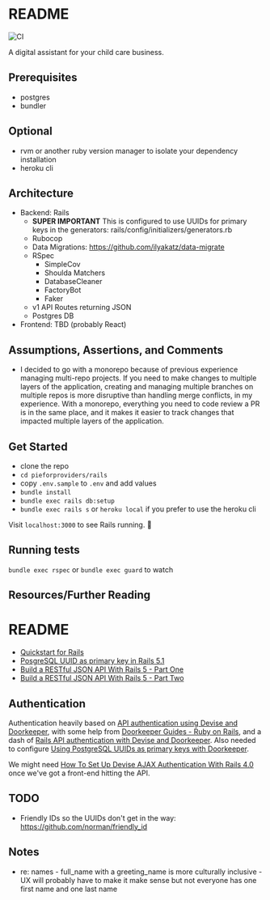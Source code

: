 # README
![CI](https://github.com/pieforproviders/pieforproviders/workflows/CI/badge.svg?branch=develop)

A digital assistant for your child care business.

## Prerequisites

* postgres
* bundler

## Optional

* rvm or another ruby version manager to isolate your dependency installation
* heroku cli

## Architecture

* Backend: Rails
  * **SUPER IMPORTANT** This is configured to use UUIDs for primary keys in the generators: rails/config/initializers/generators.rb
  * Rubocop
  * Data Migrations: https://github.com/ilyakatz/data-migrate
  * RSpec
    * SimpleCov
    * Shoulda Matchers
    * DatabaseCleaner
    * FactoryBot
    * Faker
  * v1 API Routes returning JSON
  * Postgres DB
* Frontend: TBD (probably React)

## Assumptions, Assertions, and Comments

* I decided to go with a monorepo because of previous experience managing multi-repo projects.  If you need to make changes to multiple layers of the application, creating and managing multiple branches on multiple repos is more disruptive than handling merge conflicts, in my experience.  With a monorepo, everything you need to code review a PR is in the same place, and it makes it easier to track changes that impacted multiple layers of the application.

## Get Started

- clone the repo
- `cd pieforproviders/rails`
- copy `.env.sample` to `.env` and add values
- `bundle install`
- `bundle exec rails db:setup`
- `bundle exec rails s` or `heroku local` if you prefer to use the heroku cli

Visit `localhost:3000` to see Rails running. 🥳

## Running tests

`bundle exec rspec` or `bundle exec guard` to watch

## Resources/Further Reading

# README

* [Quickstart for Rails](https://docs.docker.com/compose/rails/)
* [PosgreSQL UUID as primary key in Rails 5.1](https://clearcove.ca/2017/08/postgres-uuid-as-primary-key-in-rails-5-1)
* [Build a RESTful JSON API With Rails 5 - Part One](https://scotch.io/tutorials/build-a-restful-json-api-with-rails-5-part-one)
* [Build a RESTful JSON API With Rails 5 - Part Two](https://scotch.io/tutorials/build-a-restful-json-api-with-rails-5-part-two)

## Authentication

Authentication heavily based on [API authentication using Devise and Doorkeeper](https://naturaily.com/blog/api-authentication-devise-doorkeeper-setup), with some help from [Doorkeeper Guides - Ruby on Rails](https://doorkeeper.gitbook.io/guides/ruby-on-rails/getting-started), and a dash of [Rails API authentication with Devise and Doorkeeper](https://scotch.io/@jiggs/rails-api-doorkeeper-devise). Also needed to configure [Using PostgreSQL UUIDs as primary keys with Doorkeeper](https://github.com/doorkeeper-gem/doorkeeper/wiki/Using-PostgreSQL-UUIDs-as-primary-keys-with-Doorkeeper).

We might need [How To Set Up Devise AJAX Authentication With Rails 4.0](https://blog.andrewray.me/how-to-set-up-devise-ajax-authentication-with-rails-4-0/) once we've got a front-end hitting the API.

## TODO

* Friendly IDs so the UUIDs don't get in the way: https://github.com/norman/friendly_id

## Notes

* re: names - full_name with a greeting_name is more culturally inclusive - UX will probably have to make it make sense but not everyone has one first name and one last name